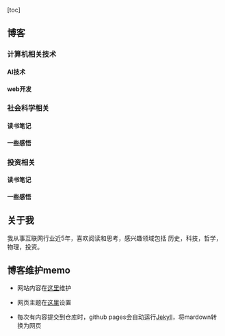 [toc]

## 博客

### 计算机相关技术
#### AI技术
#### web开发

### 社会科学相关
#### 读书笔记

#### 一些感悟

### 投资相关
#### 读书笔记
#### 一些感悟


## 关于我

我从事互联网行业近5年，喜欢阅读和思考，感兴趣领域包括 历史，科技，哲学，物理，投资。



## 博客维护memo

- 网站内容在[这里](https://github.com/chiechie/chiechie.github.io/)维护

- 网页主题在[这里](https://github.com/chiechie/chiechie.github.io/blob/master/_config.yml )设置

- 每次有内容提交到仓库时，github pages会自动运行[Jekyll](https://jekyllrb.com/)，将mardown转换为网页



